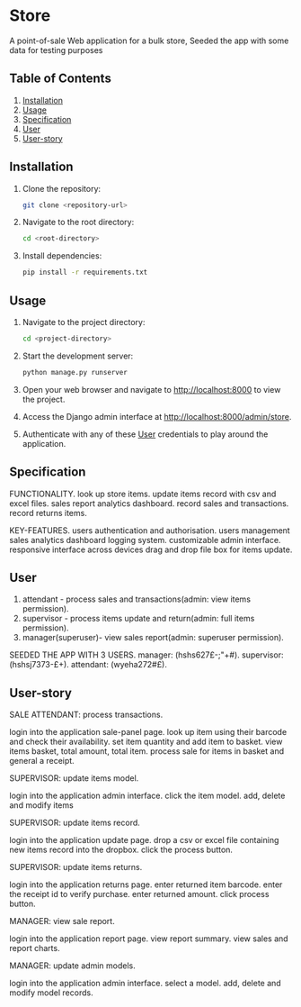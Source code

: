 # Store
A point-of-sale Web application for a bulk store, Seeded the app with some data for testing purposes


## Table of Contents

1. [Installation](#installation)
2. [Usage](#usage)
3. [Specification](#specification)
4. [User](#user)
5. [User-story](#user-story)




## Installation

1. Clone the repository:

    ```bash
    git clone <repository-url>
    ```

2. Navigate to the root directory:

    ```bash
    cd <root-directory>
    ```

3. Install dependencies:

    ```bash
    pip install -r requirements.txt
    ```
    
    
    

## Usage

1. Navigate to the project directory:

    ```bash
    cd <project-directory>
    ```

2. Start the development server:

    ```bash
    python manage.py runserver
    ```

3. Open your web browser and navigate to [http://localhost:8000](http://localhost:8000) to view the project.

4. Access the Django admin interface at [http://localhost:8000/admin/store](http://localhost:8000/admin/store).

5. Authenticate with any of these [User](#user) credentials to play around the application.





## Specification

FUNCTIONALITY.
look up store items.
update items record with csv and excel files.
sales report analytics dashboard.
record sales and transactions.
record returns items.

KEY-FEATURES.
users authentication and authorisation.
users management 
sales analytics dashboard
logging system.
customizable admin interface.
responsive interface across devices
drag and drop file box for items update.





## User

1. attendant - process sales and transactions(admin: view items permission).
2. supervisor - process items update and return(admin: full items permission).
3. manager(superuser)- view sales report(admin: superuser permission).

SEEDED THE APP WITH 3 USERS.
manager: (hshs627£-;"+#).
supervisor: (hshsj7373-£+).
attendant: (wyeha272#£).





## User-story

SALE ATTENDANT: process transactions.

login into the application sale-panel page.
look up item using their barcode and check their availability.
set item quantity and add item to basket.
view items basket, total amount, total item.
process sale for items in basket and general a receipt.


SUPERVISOR: update items model.

login into the application admin interface.
click the item model.
add, delete and modify items


SUPERVISOR: update items record.

login into the application update page.
drop a csv or excel file containing new items record into the dropbox.
click the process button.


SUPERVISOR: update items returns.

login into the application returns page.
enter returned item barcode.
enter the receipt id to verify purchase.
enter returned amount.
click process button.


MANAGER: view sale report.

login into the application report page.
view report summary.
view sales and report charts.


MANAGER: update admin models.

login into the application admin interface.
select a model.
add, delete and modify model records.








